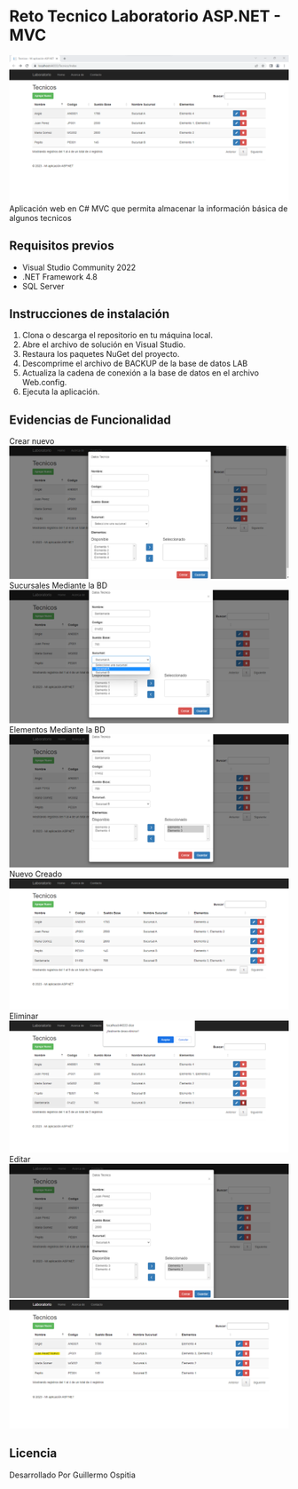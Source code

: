 # Reto Tecnico Laboratorio ASP.NET - MVC

![screenshot project](https://github.com/Guillermoheat26/LaboratorioRepo/blob/main/blob/capturas/Inicial.png)
Aplicación web en C# MVC que permita almacenar la información básica de algunos tecnicos

## Requisitos previos

- Visual Studio Community 2022
- .NET Framework 4.8
- SQL Server

## Instrucciones de instalación

1. Clona o descarga el repositorio en tu máquina local.
2. Abre el archivo de solución en Visual Studio.
3. Restaura los paquetes NuGet del proyecto.
4. Descomprime el archivo de BACKUP de la base de datos LAB
4. Actualiza la cadena de conexión a la base de datos en el archivo Web.config.
5. Ejecuta la aplicación.

## Evidencias de Funcionalidad

Crear nuevo
![screenshot project](https://github.com/Guillermoheat26/LaboratorioRepo/blob/main/blob/capturas/Crear%20Nuevo.png)
Sucursales Mediante la BD
![screenshot project](https://github.com/Guillermoheat26/LaboratorioRepo/blob/main/blob/capturas/Sucursal.png)
Elementos Mediante la BD
![screenshot project](https://github.com/Guillermoheat26/LaboratorioRepo/blob/main/blob/capturas/Elementos.png)
Nuevo Creado
![screenshot project](https://github.com/Guillermoheat26/LaboratorioRepo/blob/main/blob/capturas/Nuevo%20Creado.png)
Eliminar
![screenshot project](https://github.com/Guillermoheat26/LaboratorioRepo/blob/main/blob/capturas/Eliminar%20Creado.png)
Editar
![screenshot project](https://github.com/Guillermoheat26/LaboratorioRepo/blob/main/blob/capturas/Editar.png)
![screenshot project](https://github.com/Guillermoheat26/LaboratorioRepo/blob/main/blob/capturas/Editado.png)





## Licencia

Desarrollado Por Guillermo Ospitia
